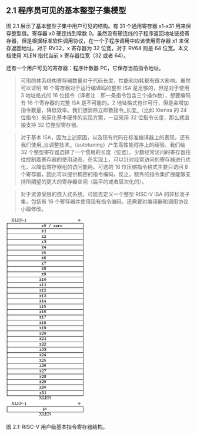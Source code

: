 ## 2.1 程序员可见的基本整型子集模型 ##

图 2.1 展示了基本整型子集中用户可见的结构。有 31 个通用寄存器 x1-x31 用来保存整型值。寄存器 x0 硬连线到常数 0。虽然没有硬连线的子程序返回地址链接寄存器，但是根据标准软件调用协议，在一个子程序调用中应该使用寄存器 x1 来保存返回地址。对于 RV32，x 寄存器为 32 位宽，对于 RV64 则是 64 位宽。本文档使用 XLEN 指代当前 x 寄存器位宽（32 或者 64）。

还有一个用户可见的寄存器：程序计数器 PC，它保存当前指令地址。

> 可用的体系结构寄存器数量对于代码长度，性能和功耗都有很大影响。虽然可以证明 16 个寄存器对于运行编译码的整型 ISA 是足够的，但是对于使用 3 地址格式的 16 位指令（译者注：即一条指令包含三个操作数），想要编码有 16 个寄存器的完整 ISA 是不可能的。2 地址格式也许可行，但是会增加指令数量，降低效率。我们想消除立即数指令_长度_（比如 Xtensa 的 24 位指令）来简化基本硬件的实现方案，一旦采用 32 位指令长度，那么就直接支持 32 位整型寄存器。

> 对于基本 ISA，因为上述原因，以及现有代码在标准编译器上的表现，还有我们使用_自调整技术_（autotuning）产生高性能程序上的经验，我们给 32 个整型寄存器选择了一个惯用的长度（位宽）。少数经常访问的寄存器往往控制着寄存器的使用动态，在实现上，可以针对经常访问的寄存器进行优化，以降低寄存器组的访问能耗。可选的 16 位压缩指令格式主要只访问 8 个寄存器，因此可以提供稠密的指令编码，反之，额外的指令集扩展能够支持所期望的更大的寄存器空间（扁平的或者层次化的）。

> 对于资源受限的嵌入式系统，可能去定义一个整型 RISC-V ISA 的非标准子集，包括有 16 个寄存器并使用现有指令编码，还需要对编译器和调用协议小幅修改。

![2.1](img/2-1.png)

图 2.1: RISC-V 用户级基本指令寄存器结构。
